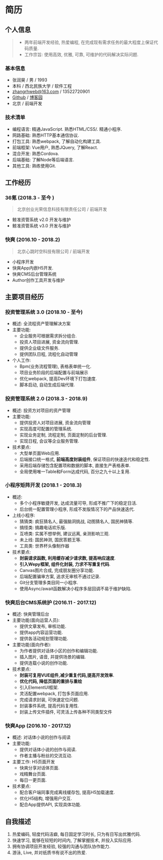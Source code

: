# 简历

## 个人信息

> * 两年前端开发经验, 热爱编程, 在完成现有需求任务的最大程度上保证代码质量.
> * 工作宗旨: 使用高效, 优雅, 可靠, 可维护的代码解决实际问题.

### 基本信息

* 张润昊 / 男 / 1993
* 本科 / 西北民族大学 / 软件工程
* zhangrhweb@163.com / 13522720901
* [Github](https://github.com/zhangrunhao) / [博客园](http://www.cnblogs.com/zhangrunhao/)
* 北京 / 前端开发

### 技术清单

* 编程语言: 精通JavaScript. 熟悉HTML/CSS/. 精通小程序.
* 网路基础: 熟悉HTTP基本通信协议.
* 打包工具: 熟悉webpack, 了解自动化构建工具.
* 前端框架: Vue用户, 熟悉JQuery, 了解React.
* 混合开发: 熟悉Cordova.
* 后端基础: 了解Node等后端语言.
* 其他工具: 熟练使用Git.

## 工作经历

### 36氪 (2018.3 - 至今 )

> 北京创业光荣信息科技有限责任公司 / 前端开发

* 鲸准资管系统 v2.0 开发与维护
* 鲸准资管系统 v3.0 开发与维护

### 快爽 (2016.10 - 2018.2)

> 北京心跳时空科技有限公司 / 前端开发

* 小程序开发
* 快爽App内嵌H5开发.
* 快爽CMS后台管理系统
* Author创作工具开发与维护

## 主要项目经历

### 投资管理系统 3.0 (2018.10 - 至今)

* 概述: 全流程资产管理解决方案
* 主要功能:
  * 企业服务可根据需求拆分组合.
  * 投资人项目进展, 资金流向管理.
  * 提供企业级文件服务.
  * 提供团队日程, 流程化自动管理
* 个人工作:
  * Bpm(业务流程管理), 表格表单统一化.
  * 项目业务阶段的后端配置与前端展示
  * 优化webpack, 提高Dev环境下打包速度.
  * 脚本启动, 自动生成后端代理.

### 投资管理系统 2.0 (2018.3 - 2018.9)

* 概述: 投资方对项目的资产管理
* 主要功能:
  * 提供投资人对项目进展, 资金流向管理
  * 实现高度可配置的管理系统.
  * 实现业务定制, 流程定制, 页面定制的后台管理.
  * 实现日程, 会议等企业服务管理.
* 技术要点:
  * 大型单页面Web应用.
  * 后端接口统一格式, **前端高度封装组件**, 保证项目的快速迭代和稳定性.
  * 采用后端存储包含配置项和数据的脚本, 直接生产表格表单.
  * 全局使用唯一Table和Form达成代码, 百分之九十以上复用.

### 小程序矩阵开发 (2018.1 - 2018.3)

* 概述:
  * 多个小程序敏捷开发, 达成流量可导, 形成不推广下的稳定日活.
  * 后台统一配置管理小程序, 形成不发版情况下的产品快速迭代.
* 上线小程序:
  * 猜猜类: 疯狂猜名人, 最强脑洞挑战, 动图猜名人, 国民神猜等.
  * 搞怪类: 搞趣电话欢乐版.
  * 互喷类: 实属不想举例, 建议远离, 亲测影响三观.
  * 未上线: 国民神测, 国民答题王等.
  * 工具类: 世界杯头像制作器
* 技术要点:
  * **封装请求函数, 利用缓存减少请求数, 提高响应速度**.
  * **引入Wepy框架, 组件化封装, 力求不写重复代码**.
  * Canvas图片合成, 完成朋友圈分享功能.
  * 后端配置骗审方案, 追求无审核不通过记录.
  * Git分支管理多类目同一小程序.
  * 使用Async/await函数解决小程序多层回调不易于维护缺陷.

### 快爽后台CMS系统护 (2016.11 - 2017.12)

* 概述: 快爽管理后台
* 主要功能(面向运营人员):
  * 提供文章发布, 审核功能.
  * 提供app内容运营功能.
  * 提供各活动规划管理功能.
* 主要功能(面向作者):
  * 为作者提供对话体小区的创作和编辑功能.
  * 插入图片, 语音, 并提供场景的编辑.
  * 提供连载小说的创作功能.
* 技术要点:
  * **封装可复用VUE组件,减少重复代码,提高开发效率**.
  * **优化代码, 降低页面的重排与重绘**
  * 引入ElementUI框架.
  * 灵活配置webpack, 打包多页面应用.
  * 完成请求封装, 可快速定位问题.
  * 封装事件系统, 提高代码复用性.
  * 封装上传文件插件, 可灵活上传各种不同类型文件

### 快爽App (2016.10 - 2017.12)

* 概述: 对话体小说的创作与阅读
* 主要功能:
  * 提供对话体小说的创作与阅读.
  * 作者主播与粉丝的交流互动.
* 主要工作: H5页面开发
  * 快爽分享对话体页面.
  * 戏精舞台页面.
  * 每日一更页面.
* 技术要点:
  * 配合客户端同事完成离线缓存包, 提高H5加载速度.
  * 优化H5结构, 增强用户交互.
  * 配合App提供API, 实现具体功能.

## 自我描述

1. 热爱编码, 轻度代码洁癖, 每日固定学习时长, 只为有日写出优雅代码.
2. 快速学习, 能够在较短的时间内, 了解掌握技术, 并投入实际应用.
3. 拥有协调项目开发经验, 较强的沟通与团队协作能力.
4. 游泳, Live, 并对纸质书有说不出的热爱.
